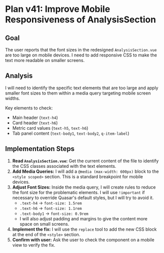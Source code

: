 # Plan v41: Improve Mobile Responsiveness of AnalysisSection

## Goal

The user reports that the font sizes in the redesigned `AnalysisSection.vue` are too large on mobile devices. I need to add responsive CSS to make the text more readable on smaller screens.

## Analysis

I will need to identify the specific text elements that are too large and apply smaller font sizes to them within a media query targeting mobile screen widths.

Key elements to check:
-   Main header (`text-h4`)
-   Card header (`text-h6`)
-   Metric card values (`text-h5`, `text-h6`)
-   Tab panel content (`text-body1`, `text-body2`, `q-item-label`)

## Implementation Steps

1.  **Read `AnalysisSection.vue`:** Get the current content of the file to identify the CSS classes associated with the text elements.
2.  **Add Media Queries:** I will add a `@media (max-width: 600px)` block to the `<style scoped>` section. This is a standard breakpoint for mobile devices.
3.  **Adjust Font Sizes:** Inside the media query, I will create rules to reduce the font size for the problematic elements. I will use `!important` if necessary to override Quasar's default styles, but I will try to avoid it.
    *   `.text-h4` -> `font-size: 1.5rem`
    *   `.text-h6` -> `font-size: 1.1rem`
    *   `.text-body1` -> `font-size: 0.9rem`
    *   I will also adjust padding and margins to give the content more space on small screens.
4.  **Implement the fix:** I will use the `replace` tool to add the new CSS block at the end of the `<style>` section.
5.  **Confirm with user:** Ask the user to check the component on a mobile view to verify the fix.
